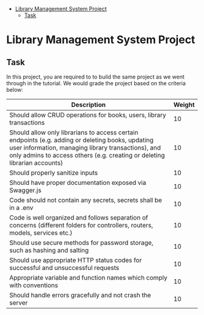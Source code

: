 - [Library Management System Project](#library-management-system-project)
  - [Task](#task)

# Library Management System Project

## Task

In this project, you are required to to build the same project as we went through in the tutorial. We would grade the project based on the criteria below:

| Description                                                                                                                                                                                                                         | Weight |
| ----------------------------------------------------------------------------------------------------------------------------------------------------------------------------------------------------------------------------------- | ------ |
| Should allow CRUD operations for books, users, library transactions                                                                                                                                                                 | 10     |
| Should allow only librarians to access certain endpoints (e.g. adding or deleting books, updating user information, managing library transactions), and only admins to access others (e.g. creating or deleting librarian accounts) | 10     |
| Should properly sanitize inputs                                                                                                                                                                                                     | 10     |
| Should have proper documentation exposed via Swagger.js                                                                                                                                                                             | 10     |
| Code should not contain any secrets, secrets shall be in a .env                                                                                                                                                                     | 10     |
| Code is well organized and follows separation of concerns (different folders for controllers, routers, models, services etc.)                                                                                                       | 10     |
| Should use secure methods for password storage, such as hashing and salting                                                                                                                                                         | 10     |
| Should use appropriate HTTP status codes for successful and unsuccessful requests                                                                                                                                                   | 10     |
| Appropriate variable and function names which comply with conventions                                                                                                                                                               | 10     |
| Should handle errors gracefully and not crash the server                                                                                                                                                                            | 10     |
